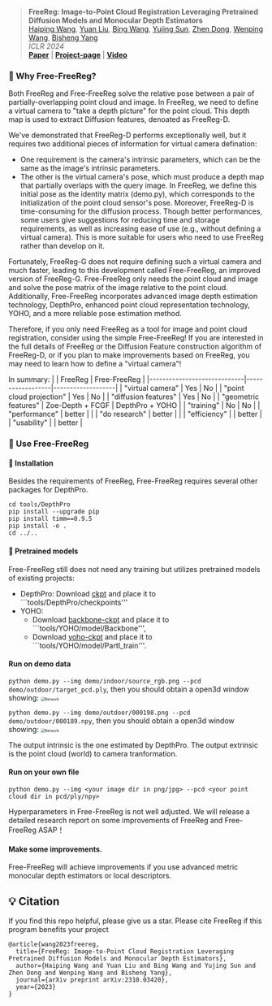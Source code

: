 > **FreeReg: Image-to-Point Cloud Registration Leveraging Pretrained Diffusion Models and Monocular Depth Estimators**<br/>
> [Haiping Wang](https://hpwang-whu.github.io/), [Yuan Liu](https://liuyuan-pal.github.io/), [Bing Wang](https://www.polyu.edu.hk/aae/people/academic-staff/dr-wang-bing/), [Yujing Sun](https://yujingsun.github.io/), [Zhen Dong](https://dongzhenwhu.github.io/index.html), [Wenping Wang](https://www.cs.hku.hk/people/academic-staff/wenping), [Bisheng Yang](https://3s.whu.edu.cn/info/1025/1415.htm)<br/>
> *ICLR 2024*<br/>
> [**Paper**](https://arxiv.org/abs/2310.03420) | [**Project-page**](https://whu-usi3dv.github.io/FreeReg/) | [**Video**](https://www.youtube.com/watch?v=N_M5Zsfo1U8)

### 🔭 Why Free-FreeReg?
Both FreeReg and Free-FreeReg solve the relative pose between a pair of partially-overlapping point cloud and image. 
In FreeReg, we need to define a virtual camera to "take a depth picture" for the point cloud. 
This depth map is used to extract Diffusion features, denoated as FreeReg-D. 

We've demonstrated that FreeReg-D performs exceptionally well, 
but it requires two additional pieces of information for virtual camera defination: 
- One requirement is the camera's intrinsic parameters, which can be the same as the image's intrinsic parameters. 
- The other is the virtual camera's pose, which must produce a depth map that partially overlaps with the query image. 
In FreeReg, we define this initial pose as the identity matrix (demo.py), which corresponds to the initialization of the point cloud sensor's pose. 
Moreover, FreeReg-D is time-consuming for the diffusion process.
Though better performances, some users give suggestions for reducing time and storage requirements, as well as increasing ease of use (e.g., without defining a virtual camera). This is more suitable for users who need to use FreeReg rather than develop on it.

Fortunately, FreeReg-G does not require defining such a virtual camera and much faster, leading to this development called Free-FreeReg, an improved version of FreeReg-G. 
Free-FreeReg only needs the point cloud and image and solve the pose matrix of the image relative to the point cloud. 
Additionally, Free-FreeReg incorporates advanced image depth estimation technology, DepthPro, enhanced point cloud representation technology, YOHO, and a more reliable pose estimation method.

Therefore, if you only need FreeReg as a tool for image and point cloud registration, consider using the simple Free-FreeReg! 
If you are interested in the full details of FreeReg or the Diffusion Feature construction algorithm of FreeReg-D, or if you plan to make improvements based on FreeReg, you may need to learn how to define a "virtual camera"!

In summary:
|                             | FreeReg          | Free-FreeReg      |
|-----------------------------|------------------|-------------------|
| "virtual camera"            | Yes              | No                |
| "point cloud projection"    | Yes              | No                |
| "diffusion features"        | Yes              | No                |
| "geometric features"        | Zoe-Depth + FCGF | DepthPro + YOHO   |
| "training"                  | No               | No                |
| "performance"               | better           |                   |
| "do research"               | better           |                   |
| "efficiency"                |                  | better            |
| "usability"                 |                  | better            |

### 🔭 Use Free-FreeReg
#### 🔧 Installation
Besides the requirements of FreeReg, Free-FreeReg requires several other packages for DepthPro.
```
cd tools/DepthPro
pip install --upgrade pip
pip install timm==0.9.5
pip install -e .
cd ../..
```

#### 🚅 Pretrained models
Free-FreeReg still does not need any training but utilizes pretrained models of existing projects:
- DepthPro: Download [ckpt](https://ml-site.cdn-apple.com/models/depth-pro/depth_pro.pt) and place it to ```tools/DepthPro/checkpoints'''
- YOHO: 
    - Download [backbone-ckpt](https://github.com/HpWang-whu/YOHO/blob/master/model/Backbone/best_val_checkpoint.pth) and place it to ```tools/YOHO/model/Backbone''',
    - Download [yoho-ckpt](https://github.com/HpWang-whu/YOHO/blob/master/model/PartI_train/model_best.pth) and place it to ```tools/YOHO/model/PartI_train'''.

#### Run on demo data

```python demo.py --img demo/indoor/source_rgb.png --pcd demo/outdoor/target_pcd.ply```, then you should obtain a open3d window showing:
<img src="demo/indoor/result.png" alt="Network" style="zoom:50%;" />

```python demo.py --img demo/outdoor/000198.png --pcd demo/outdoor/000189.npy```, then you should obtain a open3d window showing:
<img src="demo/outdoor/result.png" alt="Network" style="zoom:50%;" />

The output intrinsic is the one estimated by DepthPro. The output extrinsic is the point cloud (world) to camera tranformation.

#### Run on your own file
```python demo.py --img <your image dir in png/jpg> --pcd <your point cloud dir in pcd/ply/npy>```

Hyperparameters in Free-FreeReg is not well adjusted. We will release a detailed research report on some improvements of FreeReg and Free-FreeReg ASAP！

#### Make some improvements.
Free-FreeReg will achieve improvements if you use advanced metric monocular depth estimators or local descriptors.

## 💡 Citation
If you find this repo helpful, please give us a star.
Please cite FreeReg if this program benefits your project
```
@article{wang2023freereg,
  title={FreeReg: Image-to-Point Cloud Registration Leveraging Pretrained Diffusion Models and Monocular Depth Estimators},
  author={Haiping Wang and Yuan Liu and Bing Wang and Yujing Sun and Zhen Dong and Wenping Wang and Bisheng Yang},
  journal={arXiv preprint arXiv:2310.03420},
  year={2023}
}
```